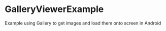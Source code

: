GalleryViewerExample
====================

Example using Gallery to get images and load them onto screen in Android
